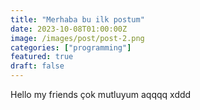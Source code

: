 ```yaml
---
title: "Merhaba bu ilk postum"
date: 2023-10-08T01:00:00Z
image: /images/post/post-2.png
categories: ["programming"]
featured: true
draft: false
---
```


Hello my friends çok mutluyum aqqqq xddd